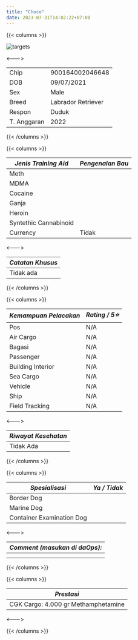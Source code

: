 ```yaml
---
title: "Choco"
date: 2023-07-31T14:02:22+07:00
---
```

{{< columns >}} <!-- begin columns block -->

![targets](/choco.jpeg)

<---> <!-- magic separator, between columns -->


|             |                    |
| ------------- | -------------------- |
| Chip        | 900164002046648    |
| DOB         | 09/07/2021         |
| Sex         | Male               |
| Breed       | Labrador Retriever |
| Respon      | Duduk              |
| T. Anggaran | 2022               |

{{< /columns >}}

{{< columns >}} <!-- begin columns block -->


| ***Jenis Training Aid*** | ***Pengenalan Bau*** |
| -------------------------- | ---------------------- |
| Meth                     |                      |
| MDMA                     |                      |
| Cocaine                  |                      |
| Ganja                    |                      |
| Heroin                   |                      |
| Syntethic Cannabinoid    |                      |
| Currency                 | Tidak                |

<---> <!-- magic separator, between columns -->


| ***Catatan Khusus*** |
| ---------------------- |
| Tidak ada            |

{{< /columns >}}

{{< columns >}} <!-- begin columns block -->


| ***Kemampuan Pelacakan*** | ***Rating / 5⭐*** |
| --------------------------- | -------------------- |
| Pos                       | N/A                |
| Air Cargo                 | N/A                |
| Bagasi                    | N/A                |
| Passenger                 | N/A                |
| Building Interior         | N/A                |
| Sea Cargo                 | N/A                |
| Vehicle                   | N/A                |
| Ship                      | N/A                |
| Field Tracking            | N/A                |

<---><!-- magic separator, between columns -->


| ***Riwayat Kesehatan*** |
| ------------------------- |
| Tidak Ada               |

{{< /columns >}}

{{< columns >}} <!-- begin columns block -->


| ***Spesialisasi***        | ***Ya / Tidak*** |
| --------------------------- | ------------------ |
| Border Dog                |                  |
| Marine Dog                |                  |
| Container Examination Dog |                  |

<---> <!-- magic separator, between columns -->


| ***Comment (masukan di daOps):*** |
| ----------------------------------- |
|                                   |
|                                   |

{{< /columns >}}

{{< columns >}} <!-- begin columns block -->


| ***Prestasi***                      |
| ------------------------------------- |
| CGK Cargo: 4.000 gr Methamphetamine |

<---> <!-- magic separator, between columns -->

{{< /columns >}}
